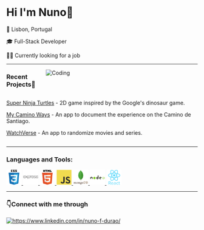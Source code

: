 <h1 align="left">Hi  I'm Nuno👋</h1>
<section>
<p align="left">📍 Lisbon, Portugal</p>
<p align="left">🎓 Full-Stack Developer</p>
<p align="left">🕵️‍♂️ Currently looking for a job</p>  
</section> 
<hr>

  
<img align="right" alt="Coding" width="400" src="https://camo.githubusercontent.com/5ddf73ad3a205111cf8c686f687fc216c2946a75005718c8da5b837ad9de78c9/68747470733a2f2f7468756d62732e6766796361742e636f6d2f4576696c4e657874446576696c666973682d736d616c6c2e676966">

<section>
  <h3 align="left">Recent Projects🚀</h3>
  <span style="display: inline-block;">
    <p><a href="https://nunodurao.github.io/Super-Ninja-Turtle/">Super Ninja Turtles</a> - 2D game inspired by the Google's dinosaur game.</p>
    <p><a href="https://bright-cardigan-foal.cyclic.app/">My Camino Ways</a> - An app to document the experience on the Camino de Santiago.</p>
    <p><a href="https://cerulean-torte-7e554d.netlify.app/">WatchVerse</a> - An app to randomize movies and series.</p>
  </span>
</section>
<hr>


<section>
<h3 align="left">Languages and Tools:</h3>
<p align="left"> <a href="https://www.w3schools.com/css/" target="_blank" rel="noreferrer"> <img src="https://raw.githubusercontent.com/devicons/devicon/master/icons/css3/css3-original-wordmark.svg" alt="css3" width="40" height="40"/> </a> <a href="https://expressjs.com" target="_blank" rel="noreferrer"> <img src="https://raw.githubusercontent.com/devicons/devicon/master/icons/express/express-original-wordmark.svg" alt="express" width="40" height="40"/> </a> <a href="https://www.w3.org/html/" target="_blank" rel="noreferrer"> <img src="https://raw.githubusercontent.com/devicons/devicon/master/icons/html5/html5-original-wordmark.svg" alt="html5" width="40" height="40"/> </a> <a href="https://developer.mozilla.org/en-US/docs/Web/JavaScript" target="_blank" rel="noreferrer"> <img src="https://raw.githubusercontent.com/devicons/devicon/master/icons/javascript/javascript-original.svg" alt="javascript" width="40" height="40"/> </a> <a href="https://www.mongodb.com/" target="_blank" rel="noreferrer"> <img src="https://raw.githubusercontent.com/devicons/devicon/master/icons/mongodb/mongodb-original-wordmark.svg" alt="mongodb" width="40" height="40"/> </a> <a href="https://nodejs.org" target="_blank" rel="noreferrer"> <img src="https://raw.githubusercontent.com/devicons/devicon/master/icons/nodejs/nodejs-original-wordmark.svg" alt="nodejs" width="40" height="40"/> </a> <a href="https://reactjs.org/" target="_blank" rel="noreferrer"> <img src="https://raw.githubusercontent.com/devicons/devicon/master/icons/react/react-original-wordmark.svg" alt="react" width="40" height="40"/> </a> </p>
</section>
<hr>

 
<h3 align="left">👇Connect with me through</h3>
<p align="left">
<a href="https://linkedin.com/in/https://www.linkedin.com/in/nuno-f-durao/" target="blank"><img align="center" src="https://raw.githubusercontent.com/rahuldkjain/github-profile-readme-generator/master/src/images/icons/Social/linked-in-alt.svg" alt="https://www.linkedin.com/in/nuno-f-durao/" height="30" width="40" /></a>
</p>

